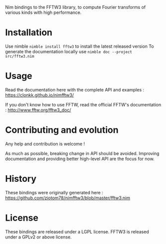 Nim bindings to the FFTW3 library, to compute Fourier transforms of various kinds with high performance.

# Installation

Use nimble `nimble install fftw3` to install the latest released version
To generate the documentation locally use ``nimble doc --project src/fftw3.nim``

# Usage

Read the documentation here with the complete API and examples : https://clonkk.github.io/nimfftw3/

If you don't know how to use FFTW, read the official FFTW's documentation : http://www.fftw.org/fftw3_doc/

# Contributing and evolution

Any help and contribution is welcome !

As much as possible, breaking change in API should be avoided.
Improving documentation and providing better high-level API are the focus for now.

# History

These bindings were originally generated here : https://github.com/ziotom78/nimfftw3/blob/master/fftw3.nim

# License

These bindings are released under a LGPL license. FFTW3 is released under a GPLv2 or above license.

